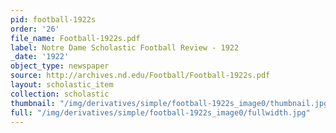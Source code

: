 ```yaml
---
pid: football-1922s
order: '26'
file_name: Football-1922s.pdf
label: Notre Dame Scholastic Football Review - 1922
_date: '1922'
object_type: newspaper
source: http://archives.nd.edu/Football/Football-1922s.pdf
layout: scholastic_item
collection: scholastic
thumbnail: "/img/derivatives/simple/football-1922s_image0/thumbnail.jpg"
full: "/img/derivatives/simple/football-1922s_image0/fullwidth.jpg"
---
```


